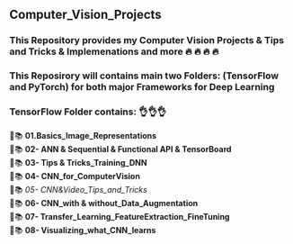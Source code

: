 ## Computer_Vision_Projects
### This Repository provides my Computer Vision Projects  & Tips and Tricks & Implemenations and more  :fire: :fire: :fire: :fire:

### This Reposirory will contains main two Folders: (TensorFlow and PyTorch) for both major Frameworks for Deep Learning

### TensorFlow Folder contains: 👌👌👌
:pencil::books: __01.Basics_Image_Representations__   <br />
:pencil::books: __02- ANN & Sequential & Functional API & TensorBoard__   <br />
:pencil::books: __03- Tips & Tricks_Training_DNN__ <br />
:pencil::books: __04- CNN_for_ComputerVision__  <br />
:pencil::books: __05- CNN_&_Video_Tips_and_Tricks__  <br />
:pencil::books: __06- CNN_with & without_Data_Augmentation__   <br />
:pencil::books: __07- Transfer_Learning_FeatureExtraction_FineTuning__  <br />
:pencil::books: __08- Visualizing_what_CNN_learns__   <br />
